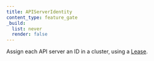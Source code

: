 ```yaml
---
title: APIServerIdentity
content_type: feature_gate
_build:
  list: never
  render: false
---
```

Assign each API server an ID in a cluster, using a [Lease](/docs/concepts/architecture/leases).
